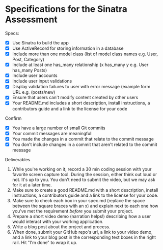 # Specifications for the Sinatra Assessment

Specs:
- [x] Use Sinatra to build the app
- [x] Use ActiveRecord for storing information in a database
- [x] Include more than one model class (list of model class names e.g. User, Post, Category)
- [x] Include at least one has_many relationship (x has_many y e.g. User has_many Posts)
- [x] Include user accounts
- [x] Include user input validations
- [x] Display validation failures to user with error message (example form URL e.g. /posts/new)
- [X] Ensure that users can't modify content created by other users
- [X] Your README.md includes a short description, install instructions, a contributors guide and a link to the license for your code

Confirm
- [x] You have a large number of small Git commits
- [x] Your commit messages are meaningful
- [x] You made the changes in a commit that relate to the commit message
- [x] You don't include changes in a commit that aren't related to the commit message

Deliverables

1. While you're working on it, record a 30 min coding session with your favorite screen capture tool. During the session, either think out loud or not. It's up to you. You don't need to submit the video, but we may ask for it at a later time.
2. Make sure to create a good README.md with a short description, install instructions, a contributors guide and a link to the license for your code.
3. Make sure to check each box in your spec.md (replace the space between the square braces with an x) and explain next to each one how you've met the requirement *before* you submit your project.
4. Prepare a short video demo (narration helps!) describing how a user would interact with your working application.
5. Write a blog post about the project and process.
6. When done, submit your GitHub repo's url, a link to your video demo, and a link to your blog post in the corresponding text boxes in the right rail. Hit "I'm done" to wrap it up.
